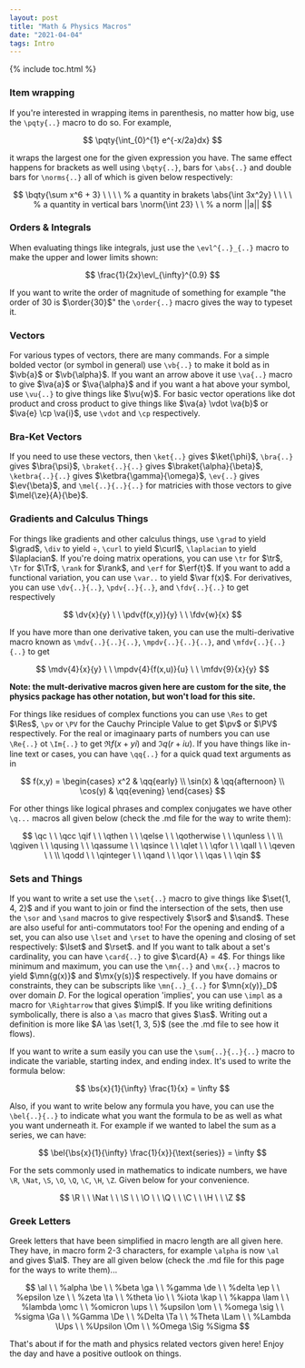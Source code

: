 ```yaml
---
layout: post
title: "Math & Physics Macros"
date: "2021-04-04"
tags: Intro
---
```


{% include toc.html %}

### Item wrapping

If you're interested in wrapping items in parenthesis, no matter how big, use the `\pqty{..}` macro to do so. For example,

$$
\pqty{\int_{0}^{1} e^{-x/2a}dx}
$$

it wraps the largest one for the given expression you have. The same effect happens for brackets as well using `\bqty{..}`, bars for `\abs{..}` and double bars for `\norms{..}` all of which is given below respectively:

$$
\bqty{\sum x^6 + 3} \ \  \ \ % a quantity in brakets
\abs{\int 3x^2y} \ \  \ \ % a quantity in vertical bars
\norm{\int 23} \ \ % a norm ||a||
$$

### Orders & Integrals

When evaluating things like integrals, just use the `\evl^{..}_{..}` macro to make the upper and lower limits shown:

$$
\frac{1}{2x}\evl_{\infty}^{0.9}
$$

If you want to write the order of magnitude of something for example "the order of 30 is $\order{30}$" the `\order{..}` macro gives the way to typeset it.


### Vectors

For various types of vectors, there are many commands. For a simple bolded vector (or symbol in general) use `\vb{..}` to make it bold as in $\vb{a}$ or $\vb{\alpha}$. If you want an arrow above it use `\va{..}` macro to give $\va{a}$ or $\va{\alpha}$ and if you want a hat above your symbol, use `\vu{..}` to give things like $\vu{w}$. For basic vector operations like dot product and cross product to give things like $\va{a} \vdot \va{b}$ or $\va{e} \cp \va{i}$, use `\vdot` and `\cp` respectively.

### Bra-Ket Vectors

If you need to use these vectors, then `\ket{..}` gives $\ket{\phi}$, `\bra{..}` gives $\bra{\psi}$, `\braket{..}{..}` gives $\braket{\alpha}{\beta}$, `\ketbra{..}{..}` gives $\ketbra{\gamma}{\omega}$, `\ev{..}` gives $\ev{\beta}$, and `\mel{..}{..}{..}` for matricies with those vectors to give $\mel{\ze}{A}{\be}$.

### Gradients and Calculus Things

For things like gradients and other calculus things, use `\grad` to yield $\grad$, `\div` to yield $\div$, `\curl` to yield $\curl$, `\laplacian` to yield $\laplacian$. If you're doing matrix operations, you can use `\tr` for $\tr$, `\Tr` for $\Tr$, `\rank` for $\rank$, and `\erf` for $\erf{t}$. If you want to add a functional variation, you can use `\var..` to yield $\var f(x)$. For derivatives, you can use `\dv{..}{..}`, `\pdv{..}{..}`, and `\fdv{..}{..}` to get respectively

$$
\dv{x}{y} \ \ \pdv{f(x,y)}{y} \ \ \fdv{w}{x}
$$

If you have more than one derivative taken, you can use the multi-derivative macro known as `\mdv{..}{..}{..}`, `\mpdv{..}{..}{..}`, and `\mfdv{..}{..}{..}` to get

$$
\mdv{4}{x}{y} \ \ \mpdv{4}{f(x,u)}{u} \ \ \mfdv{9}{x}{y}
$$

**Note: the mult-derivative macros given here are custom for the site, the physics package has other notation, but won't load for this site.**

For things like residues of complex functions you can use `\Res` to get $\Res$, `\pv` or `\PV` for the Cauchy Principle Value to get $\pv$ or $\PV$ respectively. For the real or imaginaary parts of numbers you can use `\Re{..}` ot `\Im{..}` to get $\Re{f(x + yi)}$ and $\Im{q(r + iu)}$. If you have things like in-line text or cases, you can have `\qq{..}` for a quick quad text arguments as in

$$
f(x,y) = \begin{cases}
x^2 & \qq{early} \\
\sin(x) & \qq{afternoon} \\
\cos(y) & \qq{evening}
\end{cases}
$$

For other things like logical phrases and complex conjugates we have other `\q...` macros all given below (check the .md file for the way to write them):

$$
\qc \ \ \qcc \qif \ \ \qthen \ \ \qelse \ \ \qotherwise \ \ \qunless \ \ \\ \qgiven \ \ \qusing \ \ \qassume \ \ \qsince \ \ \qlet \ \ \qfor \ \ \qall \ \ \qeven \ \ \\ \qodd \ \ \qinteger \ \ \qand \ \ \qor \ \ \qas \ \ \qin
$$

### Sets and Things

If you want to write a set use the `\set{..}` macro to give things like $\set{1, 4, 2}$ and if you want to join or find the intersection of the sets, then use the `\sor` and `\sand` macros to give respectively $\sor$ and $\sand$. These are also useful for anti-commutators too! For the opening and ending of a set, you can also use `\lset` and `\rset` to have the opening and closing of set respectively: $\lset$ and $\rset$. and If you want to talk about a set's cardinality, you can have `\card{..}` to give $\card{A} = 4$. For things like minimum and maximum, you can use the `\mn{..}` and `\mx{..}` macros to yield $\mn{g(x)}$ and $\mx{y(s)}$ respectively. If you have domains or constraints, they can be subscripts like `\mn{..}_{..}` for $\mn{x(y)}_D$ over domain $D$. For the logical operation 'implies', you can use `\impl` as a macro for `\Rightarrow` that gives $\impl$. If you like writing definitions symbolically, there is also a `\as` macro that gives $\as$. Writing out a definition is more like $A \as \set{1, 3, 5}$ (see the .md file to see how it flows).

If you want to write a sum easily you can use the `\sum{..}{..}{..}` macro to indicate the variable, starting index, and ending index. It's used to write the formula below:

$$
\bs{x}{1}{\infty} \frac{1}{x} = \infty
$$

Also, if you want to write below any formula you have, you can use the `\bel{..}{..}` to indicate what you want the formula to be as well as what you want underneath it. For example if we wanted to label the sum as a series, we can have:

$$
\bel{\bs{x}{1}{\infty} \frac{1}{x}}{\text{series}} = \infty
$$

For the sets commonly used in mathematics to indicate numbers, we have `\R`, `\Nat`, `\S`, `\O`, `\Q`, `\C`, `\H`, `\Z`. Given below for your convenience.

$$
\R \ \ \Nat \ \ \S \ \ \O \ \ \Q \ \ \C \ \ \H \ \ \Z
$$

### Greek Letters

Greek letters that have been simplified in macro length are all given here. They have, in macro form 2-3 characters, for example `\alpha` is now `\al` and gives $\al$. They are all given below (check the .md file for this page for the ways to write them)...

$$
\al \ \ %alpha
\be \ \ %beta
\ga \ \ %gamma
\de \ \ %delta
\ep \ \ %epsilon
\ze \ \ %zeta
\ta \ \ %theta
\io \ \ %iota
\kap \ \ %kappa
\lam \ \ %lambda
\omc \ \ %omicron
\ups \ \ %upsilon
\om \ \ %omega
\sig \ \ %sigma
\Ga \ \ %Gamma
\De \ \ %Delta
\Ta \ \ %Theta
\Lam \ \ %Lambda
\Ups \ \ %Upsilon
\Om \ \ %Omega
\Sig %Sigma
$$

That's about if for the math and physics related vectors given here! Enjoy the day and have a positive outlook on things.
